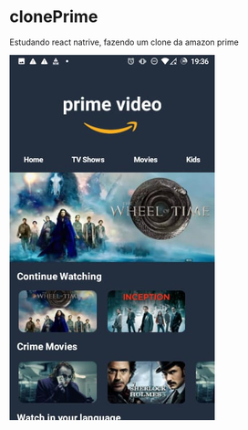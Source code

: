 # clonePrime
Estudando react natrive, fazendo um clone da amazon prime

![Tela principal](https://raw.githubusercontent.com/fabiobrasileiroo/clonePrime/main/src/assets/WhatsApp%20Image%202023-11-12%20at%2014.29.28.jpeg)
